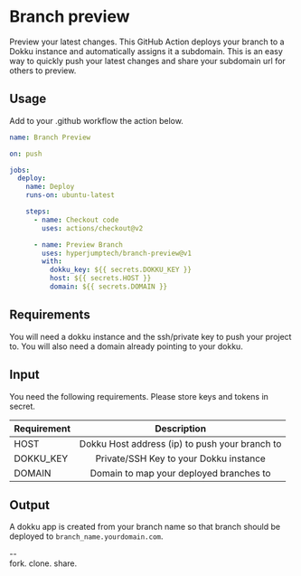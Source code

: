 # Branch preview

Preview your latest changes. This GitHub Action deploys your branch to a Dokku instance and automatically assigns it a subdomain. This is an easy way to quickly push your latest changes and share your subdomain url for others to preview.

## Usage

Add to your .github workflow the action below.

```yml
name: Branch Preview

on: push

jobs:
  deploy:
    name: Deploy
    runs-on: ubuntu-latest

    steps:
      - name: Checkout code
        uses: actions/checkout@v2

      - name: Preview Branch
        uses: hyperjumptech/branch-preview@v1
        with:
          dokku_key: ${{ secrets.DOKKU_KEY }}
          host: ${{ secrets.HOST }}
          domain: ${{ secrets.DOMAIN }}
```

## Requirements

You will need a dokku instance and the ssh/private key to push your project to. You will also need a domain already pointing to your dokku.

## Input

You need the following requirements. Please store keys and tokens in secret.

| Requirement  |                 Description                              |
| :----------- | :------------------------------------------------------: |
| HOST         | Dokku Host address (ip) to push your branch to           |
| DOKKU_KEY    | Private/SSH Key to your Dokku instance                   |
| DOMAIN       | Domain to map your deployed branches to                  |

## Output

A dokku app is created from your branch name so that branch should be deployed to `branch_name.yourdomain.com`.  

--  
fork. clone. share.
